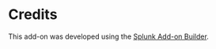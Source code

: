 # Credits

This add-on was developed using the [Splunk Add-on Builder](https://splunkbase.splunk.com/app/2962/).
